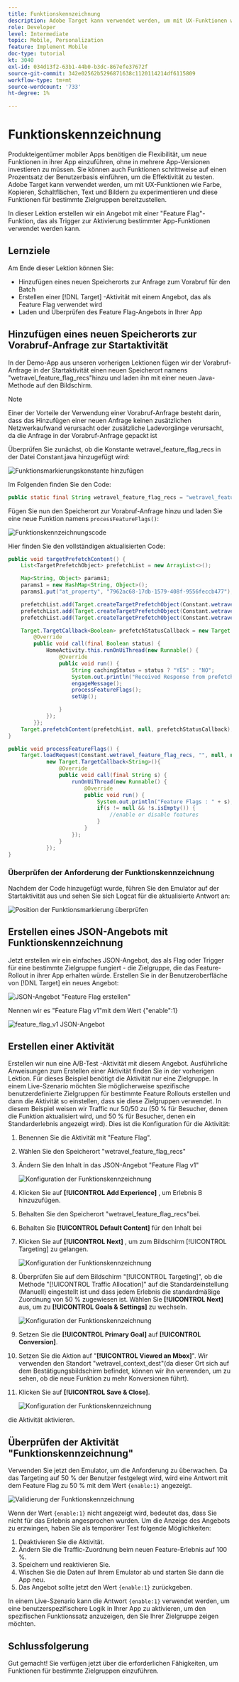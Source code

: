 ```yaml
---
title: Funktionskennzeichnung
description: Adobe Target kann verwendet werden, um mit UX-Funktionen wie Farbe, Kopieren, Schaltflächen, Text und Bildern zu experimentieren und diese Funktionen für bestimmte Zielgruppen bereitzustellen.
role: Developer
level: Intermediate
topic: Mobile, Personalization
feature: Implement Mobile
doc-type: tutorial
kt: 3040
exl-id: 034d13f2-63b1-44b0-b3dc-867efe37672f
source-git-commit: 342e02562b5296871638c1120114214df6115809
workflow-type: tm+mt
source-wordcount: '733'
ht-degree: 1%

---
```


# Funktionskennzeichnung

Produkteigentümer mobiler Apps benötigen die Flexibilität, um neue Funktionen in ihrer App einzuführen, ohne in mehrere App-Versionen investieren zu müssen. Sie können auch Funktionen schrittweise auf einen Prozentsatz der Benutzerbasis einführen, um die Effektivität zu testen. Adobe Target kann verwendet werden, um mit UX-Funktionen wie Farbe, Kopieren, Schaltflächen, Text und Bildern zu experimentieren und diese Funktionen für bestimmte Zielgruppen bereitzustellen.

In dieser Lektion erstellen wir ein Angebot mit einer &quot;Feature Flag&quot;-Funktion, das als Trigger zur Aktivierung bestimmter App-Funktionen verwendet werden kann.

## Lernziele

Am Ende dieser Lektion können Sie:

* Hinzufügen eines neuen Speicherorts zur Anfrage zum Vorabruf für den Batch
* Erstellen einer [!DNL Target] -Aktivität mit einem Angebot, das als Feature Flag verwendet wird
* Laden und Überprüfen des Feature Flag-Angebots in Ihrer App

## Hinzufügen eines neuen Speicherorts zur Vorabruf-Anfrage zur Startaktivität

In der Demo-App aus unseren vorherigen Lektionen fügen wir der Vorabruf-Anfrage in der Startaktivität einen neuen Speicherort namens &quot;wetravel_feature_flag_recs&quot;hinzu und laden ihn mit einer neuen Java-Methode auf den Bildschirm.

>[!NOTE]
>
>Einer der Vorteile der Verwendung einer Vorabruf-Anfrage besteht darin, dass das Hinzufügen einer neuen Anfrage keinen zusätzlichen Netzwerkaufwand verursacht oder zusätzliche Ladevorgänge verursacht, da die Anfrage in der Vorabruf-Anfrage gepackt ist

Überprüfen Sie zunächst, ob die Konstante wetravel_feature_flag_recs in der Datei Constant.java hinzugefügt wird:

![Funktionsmarkierungskonstante hinzufügen](assets/feature_flag_constant.jpg)

Im Folgenden finden Sie den Code:

```java
public static final String wetravel_feature_flag_recs = "wetravel_feature_flag_recs";
```

Fügen Sie nun den Speicherort zur Vorabruf-Anfrage hinzu und laden Sie eine neue Funktion namens `processFeatureFlags()`:

![Funktionskennzeichnungscode](assets/feature_flag_code.jpg)

Hier finden Sie den vollständigen aktualisierten Code:

```java
public void targetPrefetchContent() {
    List<TargetPrefetchObject> prefetchList = new ArrayList<>();

    Map<String, Object> params1;
    params1 = new HashMap<String, Object>();
    params1.put("at_property", "7962ac68-17db-1579-408f-9556feccb477");

    prefetchList.add(Target.createTargetPrefetchObject(Constant.wetravel_engage_home, params1));
    prefetchList.add(Target.createTargetPrefetchObject(Constant.wetravel_engage_search, params1));
    prefetchList.add(Target.createTargetPrefetchObject(Constant.wetravel_feature_flag_recs, params1));

    Target.TargetCallback<Boolean> prefetchStatusCallback = new Target.TargetCallback<Boolean>() {
        @Override
        public void call(final Boolean status) {
            HomeActivity.this.runOnUiThread(new Runnable() {
                @Override
                public void run() {
                    String cachingStatus = status ? "YES" : "NO";
                    System.out.println("Received Response from prefetch : " + cachingStatus);
                    engageMessage();
                    processFeatureFlags();
                    setUp();

                }
            });
        }};
    Target.prefetchContent(prefetchList, null, prefetchStatusCallback);
}

public void processFeatureFlags() {
    Target.loadRequest(Constant.wetravel_feature_flag_recs, "", null, null, null,
            new Target.TargetCallback<String>(){
                @Override
                public void call(final String s) {
                    runOnUiThread(new Runnable() {
                        @Override
                        public void run() {
                            System.out.println("Feature Flags : " + s);
                            if(s != null && !s.isEmpty()) {
                                //enable or disable features
                            }
                        }
                    });
                }
            });
}
```

### Überprüfen der Anforderung der Funktionskennzeichnung

Nachdem der Code hinzugefügt wurde, führen Sie den Emulator auf der Startaktivität aus und sehen Sie sich Logcat für die aktualisierte Antwort an:

![Position der Funktionsmarkierung überprüfen](assets/feature_flag_code_logcat.jpg)

## Erstellen eines JSON-Angebots mit Funktionskennzeichnung

Jetzt erstellen wir ein einfaches JSON-Angebot, das als Flag oder Trigger für eine bestimmte Zielgruppe fungiert - die Zielgruppe, die das Feature-Rollout in ihrer App erhalten würde. Erstellen Sie in der Benutzeroberfläche von [!DNL Target] ein neues Angebot:

![JSON-Angebot &quot;Feature Flag erstellen&quot;](assets/feature_flag_json_offer.jpg)

Nennen wir es &quot;Feature Flag v1&quot;mit dem Wert {&quot;enable&quot;:1}

![feature_flag_v1 JSON-Angebot](assets/feature_flag_json_name.jpg)

## Erstellen einer Aktivität

Erstellen wir nun eine A/B-Test -Aktivität mit diesem Angebot. Ausführliche Anweisungen zum Erstellen einer Aktivität finden Sie in der vorherigen Lektion. Für dieses Beispiel benötigt die Aktivität nur eine Zielgruppe. In einem Live-Szenario möchten Sie möglicherweise spezifische benutzerdefinierte Zielgruppen für bestimmte Feature Rollouts erstellen und dann die Aktivität so einstellen, dass sie diese Zielgruppen verwendet. In diesem Beispiel weisen wir Traffic nur 50/50 zu (50 % für Besucher, denen die Funktion aktualisiert wird, und 50 % für Besucher, denen ein Standarderlebnis angezeigt wird). Dies ist die Konfiguration für die Aktivität:

1. Benennen Sie die Aktivität mit &quot;Feature Flag&quot;.
1. Wählen Sie den Speicherort &quot;wetravel_feature_flag_recs&quot;
1. Ändern Sie den Inhalt in das JSON-Angebot &quot;Feature Flag v1&quot;

   ![Konfiguration der Funktionskennzeichnung ](assets/feature_flag_activity.jpg)

1. Klicken Sie auf **[!UICONTROL Add Experience]** , um Erlebnis B hinzuzufügen.
1. Behalten Sie den Speicherort &quot;wetravel_feature_flag_recs&quot;bei.
1. Behalten Sie **[!UICONTROL Default Content]** für den Inhalt bei
1. Klicken Sie auf **[!UICONTROL Next]** , um zum Bildschirm [!UICONTROL Targeting] zu gelangen.

   ![Konfiguration der Funktionskennzeichnung ](assets/feature_flag_activity_2.jpg)

1. Überprüfen Sie auf dem Bildschirm &quot;[!UICONTROL Targeting]&quot;, ob die Methode &quot;[!UICONTROL Traffic Allocation]&quot; auf die Standardeinstellung (Manuell) eingestellt ist und dass jedem Erlebnis die standardmäßige Zuordnung von 50 % zugewiesen ist. Wählen Sie **[!UICONTROL Next]** aus, um zu **[!UICONTROL Goals & Settings]** zu wechseln.

   ![Konfiguration der Funktionskennzeichnung ](assets/feature_flag_activity_3.jpg)

1. Setzen Sie die **[!UICONTROL Primary Goal]** auf **[!UICONTROL Conversion]**.
1. Setzen Sie die Aktion auf &quot;**[!UICONTROL Viewed an Mbox]**&quot;. Wir verwenden den Standort &quot;wetravel_context_dest&quot;(da dieser Ort sich auf dem Bestätigungsbildschirm befindet, können wir ihn verwenden, um zu sehen, ob die neue Funktion zu mehr Konversionen führt).
1. Klicken Sie auf **[!UICONTROL Save & Close]**.

   ![Konfiguration der Funktionskennzeichnung ](assets/feature_flag_activity_4.jpg)

die Aktivität aktivieren.

## Überprüfen der Aktivität &quot;Funktionskennzeichnung&quot;

Verwenden Sie jetzt den Emulator, um die Anforderung zu überwachen. Da das Targeting auf 50 % der Benutzer festgelegt wird, wird eine Antwort mit dem Feature Flag zu 50 % mit dem Wert `{enable:1}` angezeigt.

![Validierung der Funktionskennzeichnung](assets/feature_flag_validation.jpg)

Wenn der Wert `{enable:1}` nicht angezeigt wird, bedeutet das, dass Sie nicht für das Erlebnis angesprochen wurden. Um die Anzeige des Angebots zu erzwingen, haben Sie als temporärer Test folgende Möglichkeiten:

1. Deaktivieren Sie die Aktivität.
1. Ändern Sie die Traffic-Zuordnung beim neuen Feature-Erlebnis auf 100 %.
1. Speichern und reaktivieren Sie.
1. Wischen Sie die Daten auf Ihrem Emulator ab und starten Sie dann die App neu.
1. Das Angebot sollte jetzt den Wert `{enable:1}` zurückgeben.

In einem Live-Szenario kann die Antwort `{enable:1}` verwendet werden, um eine benutzerspezifischere Logik in Ihrer App zu aktivieren, um den spezifischen Funktionssatz anzuzeigen, den Sie Ihrer Zielgruppe zeigen möchten.

## Schlussfolgerung 

Gut gemacht! Sie verfügen jetzt über die erforderlichen Fähigkeiten, um Funktionen für bestimmte Zielgruppen einzuführen.
